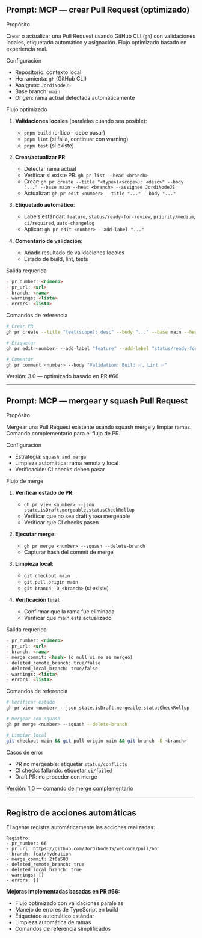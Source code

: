 ## Prompt: MCP — crear Pull Request (optimizado)

Propósito

Crear o actualizar una Pull Request usando GitHub CLI (`gh`) con validaciones locales, etiquetado automático y asignación. Flujo optimizado basado en experiencia real.

Configuración

- Repositorio: contexto local
- Herramienta: `gh` (GitHub CLI)
- Assignee: `JordiNodeJS`
- Base branch: `main`
- Origen: rama actual detectada automáticamente

Flujo optimizado

1. **Validaciones locales** (paralelas cuando sea posible):
   - `pnpm build` (crítico - debe pasar)
   - `pnpm lint` (si falla, continuar con warning)
   - `pnpm test` (si existe)

2. **Crear/actualizar PR**:
   - Detectar rama actual
   - Verificar si existe PR: `gh pr list --head <branch>`
   - Crear: `gh pr create --title "<type>(<scope>): <desc>" --body "..." --base main --head <branch> --assignee JordiNodeJS`
   - Actualizar: `gh pr edit <number> --title "..." --body "..."`

3. **Etiquetado automático**:
   - Labels estándar: `feature`, `status/ready-for-review`, `priority/medium`, `ci/required`, `auto-changelog`
   - Aplicar: `gh pr edit <number> --add-label "..."`

4. **Comentario de validación**:
   - Añadir resultado de validaciones locales
   - Estado de build, lint, tests

Salida requerida

```markdown
- pr_number: <número>
- pr_url: <url>
- branch: <rama>
- warnings: <lista>
- errors: <lista>
```

Comandos de referencia

```bash
# Crear PR
gh pr create --title "feat(scope): desc" --body "..." --base main --head <branch> --assignee JordiNodeJS

# Etiquetar
gh pr edit <number> --add-label "feature" --add-label "status/ready-for-review"

# Comentar
gh pr comment <number> --body "Validation: Build ✅, Lint ✅"
```

Versión: 3.0 — optimizado basado en PR #66

---

## Prompt: MCP — mergear y squash Pull Request

Propósito

Mergear una Pull Request existente usando squash merge y limpiar ramas. Comando complementario para el flujo de PR.

Configuración

- Estrategia: `squash and merge`
- Limpieza automática: rama remota y local
- Verificación: CI checks deben pasar

Flujo de merge

1. **Verificar estado de PR**:
   - `gh pr view <number> --json state,isDraft,mergeable,statusCheckRollup`
   - Verificar que no sea draft y sea mergeable
   - Verificar que CI checks pasen

2. **Ejecutar merge**:
   - `gh pr merge <number> --squash --delete-branch`
   - Capturar hash del commit de merge

3. **Limpieza local**:
   - `git checkout main`
   - `git pull origin main`
   - `git branch -D <branch>` (si existe)

4. **Verificación final**:
   - Confirmar que la rama fue eliminada
   - Verificar que main está actualizado

Salida requerida

```markdown
- pr_number: <número>
- pr_url: <url>
- branch: <rama>
- merge_commit: <hash> (o null si no se mergeó)
- deleted_remote_branch: true/false
- deleted_local_branch: true/false
- warnings: <lista>
- errors: <lista>
```

Comandos de referencia

```bash
# Verificar estado
gh pr view <number> --json state,isDraft,mergeable,statusCheckRollup

# Mergear con squash
gh pr merge <number> --squash --delete-branch

# Limpiar local
git checkout main && git pull origin main && git branch -D <branch>
```

Casos de error

- PR no mergeable: etiquetar `status/conflicts`
- CI checks fallando: etiquetar `ci/failed`
- Draft PR: no proceder con merge

Versión: 1.0 — comando de merge complementario

---

## Registro de acciones automáticas

El agente registra automáticamente las acciones realizadas:

```
Registro:
- pr_number: 66
- pr_url: https://github.com/JordiNodeJS/webcode/pull/66
- branch: feat/hydration
- merge_commit: 2f6a503
- deleted_remote_branch: true
- deleted_local_branch: true
- warnings: []
- errors: []
```

**Mejoras implementadas basadas en PR #66:**
- Flujo optimizado con validaciones paralelas
- Manejo de errores de TypeScript en build
- Etiquetado automático estándar
- Limpieza automática de ramas
- Comandos de referencia simplificados
